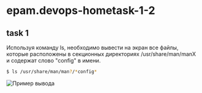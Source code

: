 # epam.devops-hometask-1-2

## task 1
Используя команду ls, необходимо вывести на экран все файлы, которые расположены в секционных директориях /usr/share/man/manX и содержат слово "config" в имени. 
```sh
$ ls /usr/share/man/man?/*config*
```
![Пример вывода](/epam.devops-hometask-1-2/screenshots/task1_1.png "Подсказка")
